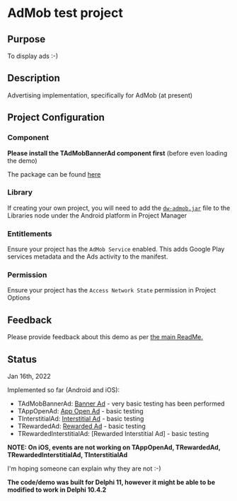# AdMob test project

## Purpose

To display ads :-)

## Description

Advertising implementation, specifically for AdMob (at present)

## Project Configuration

### Component

**Please install the TAdMobBannerAd component first** (before even loading the demo)

The package can be found [here](https://github.com/DelphiWorlds/Playground/tree/main/Packages/D110) 

### Library

If creating your own project, you will need to add the [`dw-admob.jar`](https://github.com/DelphiWorlds/Playground/blob/master/Lib/dw-admob.jar) file to the Libraries node under the Android platform in Project Manager

### Entitlements

Ensure your project has the `AdMob Service` enabled. This adds Google Play services metadata and the Ads activity to the manifest.

### Permission

Ensure your project has the `Access Network State` permission in Project Options

## Feedback

Please provide feedback about this demo as per [the main ReadMe.](https://github.com/DelphiWorlds/Playground/blob/main/Readme.md)

## Status

Jan 16th, 2022

Implemented so far (Android and iOS):

* TAdMobBannerAd:  [Banner Ad](https://developers.google.com/admob/android/banner)  - very basic testing has been performed
* TAppOpenAd: [App Open Ad](https://developers.google.com/admob/android/app-open) - basic testing
* TInterstitialAd: [Interstitial Ad](https://developers.google.com/admob/android/interstitial) - basic testing
* TRewardedAd: [Rewarded Ad](https://developers.google.com/admob/android/rewarded) - basic testing
* TRewardedInterstitialAd: [Rewarded Interstitial Ad] - basic testing
  
**NOTE: On iOS, events are not working on TAppOpenAd, TRewardedAd, TRewardedInterstitialAd, TInterstitialAd**

I'm hoping someone can explain why they are not :-)

**The code/demo was built for Delphi 11, however it might be able to be modified to work in Delphi 10.4.2**

